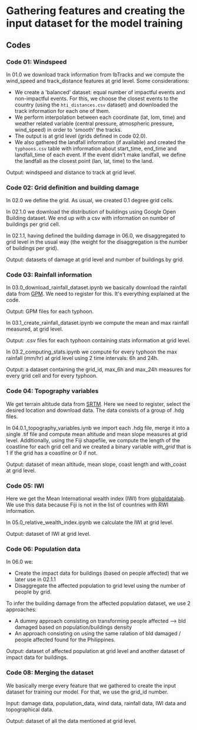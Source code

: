 # Gathering features and creating the input dataset for the model training

## Codes

### Code 01: Windspeed

In 01.0 we download track information from IbTracks and we compute the wind_speed and track_distance features at grid level.
Some considerations:

-  We create a 'balanced' dataset: equal number of impactful events and non-impactful events. For this, we choose the closest events to the country (using the ```hti_distances.csv``` dataset) and downloaded the track information for each one of them.
-  We perform interpolation between each coordinate (lat, lom, time) and weather related variable (central pressure, atmospheric pressure, wind_speed) in order to 'smooth' the tracks.
-  The output is at grid level (grids defined in code 02.0).
-  We also gathered the landfall information (if available) and created the ```typhoons.csv``` table with information about start_time, end_time and landfall_time of each event. If the event didn't make landfall, we define the landfall as the closest point (lan, lat, time) to the land.

Output: windspeed and distance to track at grid level.


### Code 02: Grid definition and building damage

In 02.0 we define the grid. As usual, we created 0.1 degree grid cells.

In 02.1.0 we download the distribution of buildings using Google Open Building dataset. We end up with a csv with information on number of buildings per grid cell.

In 02.1.1, having defined the building damage in 06.0, we disaggregated to grid level in the usual way (the weight for the disaggregation is the number of buildings per grid).

Output: datasets of damage at grid level and number of buildings by grid.

### Code 03: Rainfall information

In 03.0_download_rainfall_dataset.ipynb we basically download the rainfall data from [GPM](https://arthurhouhttps.pps.eosdis.nasa.gov/pub/gpmdata). We need to register for this. It's everything explained at the code.

Output: GPM files for each typhoon.

In 03.1_create_rainfall_dataset.ipynb we compute the mean and max rainfall measured, at grid level.

Output: .csv files for each typhoon containing stats information at grid level.

In 03.2_computing_stats.ipynb we compute for every typhoon the max rainfall (mm/hr) at grid level using 2 time intervals: 6h and 24h.

Output: a dataset containing the grid_id, max_6h and max_24h measures for every grid cell and for every typhoon.


### Code 04: Topography variables

We get terrain altitude data from [SRTM](https://dwtkns.com/srtm30m/). Here we need to register, select the desired location and download data. The data consists of a group of .hdg files.

In 04.0.1_topography_variables.iynb we import each .hdg file, merge it into a single .tif file and compute mean altitude and mean slope measures at grid level.  Additionally, using the Fiji shapefile, we compute the length of the coastline for each grid cell and we created a binary variable *with_grid* that is 1 if the grid has a coastline or 0 if not.

Output: dataset of mean altitude, mean slope, coast length and with_coast at grid level.


### Code 05: IWI

Here we get the Mean International wealth index (IWI) from [globaldatalab](https://globaldatalab.org/areadata/table/iwi/FJI/). We use this data because Fiji is not in the list of countries with RWI information.

In 05.0_relative_wealth_index.ipynb we calculate the IWI at grid level.

Output: dataset of IWI at grid level.


### Code 06: Population data

In 06.0 we:

-  Create the impact data for buildings (based on people affected) that we later use in 02.1.1
-  Disaggregate the affected population to grid level using the number of people by grid.

To infer the building damage from the affected population dataset, we use 2 approaches:

-  A dummy approach consisting on transforming people affected --> bld damaged based on population/buildings density
-  An approach consisting on using the same ralation of bld damaged / people affected found for the Philippines.

Output: dataset of affected population at grid level and another dataset of impact data for buildings.

### Code 08: Merging the dataset

We basically merge every feature that we gathered to create the input dataset for training our model. For that, we use the grid_id number.

Input: damage data, population_data, wind data, rainfall data, IWI data and topographical data.

Output: dataset of all the data mentioned at grid level.
